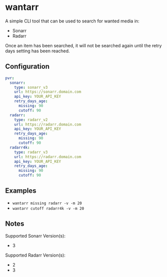 # wantarr

A simple CLI tool that can be used to search for wanted media in:

- Sonarr
- Radarr

Once an item has been searched, it will not be searched again until the retry days setting has been reached.

## Configuration

```yaml
pvr:
  sonarr:
    type: sonarr_v3
    url: https://sonarr.domain.com
    api_key: YOUR_API_KEY
    retry_days_age:
      missing: 90
      cutoff: 90
  radarr:
    type: radarr_v2
    url: https://radarr.domain.com
    api_key: YOUR_API_KEY
    retry_days_age:
      missing: 90
      cutoff: 90
  radarr4k:
    type: radarr_v3
    url: https://radarr.domain.com
    api_key: YOUR_API_KEY
    retry_days_age:
      missing: 90
      cutoff: 90
```


## Examples

- `wantarr missing radarr -v -m 20`
- `wantarr cutoff radarr4k -v -m 20`

## Notes

Supported Sonarr Version(s):

- 3

Supported Radarr Version(s):

- 2
- 3